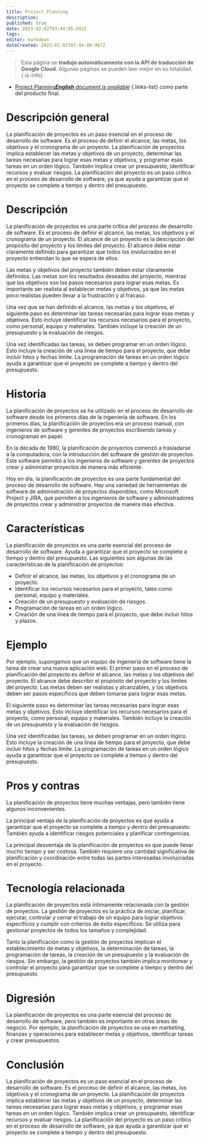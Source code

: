 ```yaml
---
title: Project Planning
description: 
published: true
date: 2023-02-02T03:44:05.892Z
tags: 
editor: markdown
dateCreated: 2023-02-02T03:44:00.967Z
---
```


> Esta página se **tradujo automáticamente con la API de traducción de Google Cloud**.
Algunas páginas se pueden leer mejor en su totalidad.{.is-info}



- [Project Planning***English** document is available*](/en/Knowledge-base/Dictionary/project-planning)
{.links-list}
 como parte del producto final.

# Descripción general
La planificación de proyectos es un paso esencial en el proceso de desarrollo de software. Es el proceso de definir el alcance, las metas, los objetivos y el cronograma de un proyecto. La planificación de proyectos implica establecer las metas y objetivos de un proyecto, determinar las tareas necesarias para lograr esas metas y objetivos, y programar esas tareas en un orden lógico. También implica crear un presupuesto, identificar recursos y evaluar riesgos. La planificación del proyecto es un paso crítico en el proceso de desarrollo de software, ya que ayuda a garantizar que el proyecto se complete a tiempo y dentro del presupuesto.

# Descripción
La planificación de proyectos es una parte crítica del proceso de desarrollo de software. Es el proceso de definir el alcance, las metas, los objetivos y el cronograma de un proyecto. El alcance de un proyecto es la descripción del propósito del proyecto y los límites del proyecto. El alcance debe estar claramente definido para garantizar que todos los involucrados en el proyecto entiendan lo que se espera de ellos.

Las metas y objetivos del proyecto también deben estar claramente definidos. Las metas son los resultados deseados del proyecto, mientras que los objetivos son los pasos necesarios para lograr esas metas. Es importante ser realista al establecer metas y objetivos, ya que las metas poco realistas pueden llevar a la frustración y al fracaso.

Una vez que se han definido el alcance, las metas y los objetivos, el siguiente paso es determinar las tareas necesarias para lograr esas metas y objetivos. Esto incluye identificar los recursos necesarios para el proyecto, como personal, equipo y materiales. También incluye la creación de un presupuesto y la evaluación de riesgos.

Una vez identificadas las tareas, se deben programar en un orden lógico. Esto incluye la creación de una línea de tiempo para el proyecto, que debe incluir hitos y fechas límite. La programación de tareas en un orden lógico ayuda a garantizar que el proyecto se complete a tiempo y dentro del presupuesto.

# Historia
La planificación de proyectos se ha utilizado en el proceso de desarrollo de software desde los primeros días de la ingeniería de software. En los primeros días, la planificación de proyectos era un proceso manual, con ingenieros de software y gerentes de proyectos escribiendo tareas y cronogramas en papel.

En la década de 1980, la planificación de proyectos comenzó a trasladarse a la computadora, con la introducción del software de gestión de proyectos. Este software permitió a los ingenieros de software y gerentes de proyectos crear y administrar proyectos de manera más eficiente.

Hoy en día, la planificación de proyectos es una parte fundamental del proceso de desarrollo de software. Hay una variedad de herramientas de software de administración de proyectos disponibles, como Microsoft Project y JIRA, que permiten a los ingenieros de software y administradores de proyectos crear y administrar proyectos de manera más efectiva.

# Características
La planificación de proyectos es una parte esencial del proceso de desarrollo de software. Ayuda a garantizar que el proyecto se complete a tiempo y dentro del presupuesto. Las siguientes son algunas de las características de la planificación de proyectos:

* Definir el alcance, las metas, los objetivos y el cronograma de un proyecto.
* Identificar los recursos necesarios para el proyecto, tales como personal, equipo y materiales.
* Creación de un presupuesto y evaluación de riesgos.
* Programación de tareas en un orden lógico.
* Creación de una línea de tiempo para el proyecto, que debe incluir hitos y plazos.

# Ejemplo
Por ejemplo, supongamos que un equipo de ingeniería de software tiene la tarea de crear una nueva aplicación web. El primer paso en el proceso de planificación del proyecto es definir el alcance, las metas y los objetivos del proyecto. El alcance debe describir el propósito del proyecto y los límites del proyecto. Las metas deben ser realistas y alcanzables, y los objetivos deben ser pasos específicos que deben tomarse para lograr esas metas.

El siguiente paso es determinar las tareas necesarias para lograr esas metas y objetivos. Esto incluye identificar los recursos necesarios para el proyecto, como personal, equipo y materiales. También incluye la creación de un presupuesto y la evaluación de riesgos.

Una vez identificadas las tareas, se deben programar en un orden lógico. Esto incluye la creación de una línea de tiempo para el proyecto, que debe incluir hitos y fechas límite. La programación de tareas en un orden lógico ayuda a garantizar que el proyecto se complete a tiempo y dentro del presupuesto.

# Pros y contras
La planificación de proyectos tiene muchas ventajas, pero también tiene algunos inconvenientes.

La principal ventaja de la planificación de proyectos es que ayuda a garantizar que el proyecto se complete a tiempo y dentro del presupuesto. También ayuda a identificar riesgos potenciales y planificar contingencias.

La principal desventaja de la planificación de proyectos es que puede llevar mucho tiempo y ser costosa. También requiere una cantidad significativa de planificación y coordinación entre todas las partes interesadas involucradas en el proyecto.

# Tecnología relacionada
La planificación de proyectos está íntimamente relacionada con la gestión de proyectos. La gestión de proyectos es la práctica de iniciar, planificar, ejecutar, controlar y cerrar el trabajo de un equipo para lograr objetivos específicos y cumplir con criterios de éxito específicos. Se utiliza para gestionar proyectos de todos los tamaños y complejidad.

Tanto la planificación como la gestión de proyectos implican el establecimiento de metas y objetivos, la determinación de tareas, la programación de tareas, la creación de un presupuesto y la evaluación de riesgos. Sin embargo, la gestión de proyectos también implica monitorear y controlar el proyecto para garantizar que se complete a tiempo y dentro del presupuesto.

# Digresión
La planificación de proyectos es una parte esencial del proceso de desarrollo de software, pero también es importante en otras áreas de negocio. Por ejemplo, la planificación de proyectos se usa en marketing, finanzas y operaciones para establecer metas y objetivos, identificar tareas y crear presupuestos.

# Conclusión
La planificación de proyectos es un paso esencial en el proceso de desarrollo de software. Es el proceso de definir el alcance, las metas, los objetivos y el cronograma de un proyecto. La planificación de proyectos implica establecer las metas y objetivos de un proyecto, determinar las tareas necesarias para lograr esas metas y objetivos, y programar esas tareas en un orden lógico. También implica crear un presupuesto, identificar recursos y evaluar riesgos. La planificación del proyecto es un paso crítico en el proceso de desarrollo de software, ya que ayuda a garantizar que el proyecto se complete a tiempo y dentro del presupuesto.